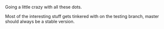 Going a little crazy with all these dots.

Most of the interesting stuff gets tinkered with on the testing branch, master should always be a stable version.

